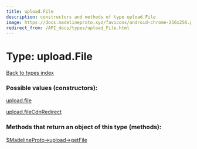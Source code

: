 ```yaml
---
title: upload.File
description: constructors and methods of type upload.File
image: https://docs.madelineproto.xyz/favicons/android-chrome-256x256.png
redirect_from: /API_docs/types/upload_File.html
---
```

# Type: upload.File  
[Back to types index](index.md)



### Possible values (constructors):

[upload.file](../constructors/upload.file.md)  

[upload.fileCdnRedirect](../constructors/upload.fileCdnRedirect.md)  



### Methods that return an object of this type (methods):

[$MadelineProto->upload->getFile](../methods/upload.getFile.md)  



